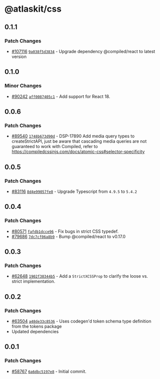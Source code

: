 # @atlaskit/css

## 0.1.1

### Patch Changes

- [#107116](https://stash.atlassian.com/projects/CONFCLOUD/repos/confluence-frontend/pull-requests/107116)
  [`9a038f5d3834`](https://stash.atlassian.com/projects/CONFCLOUD/repos/confluence-frontend/commits/9a038f5d3834) -
  Upgrade dependency @compiled/react to latest version

## 0.1.0

### Minor Changes

- [#90242](https://stash.atlassian.com/projects/CONFCLOUD/repos/confluence-frontend/pull-requests/90242)
  [`aff0087405c1`](https://stash.atlassian.com/projects/CONFCLOUD/repos/confluence-frontend/commits/aff0087405c1) -
  Add support for React 18.

## 0.0.6

### Patch Changes

- [#89540](https://stash.atlassian.com/projects/CONFCLOUD/repos/confluence-frontend/pull-requests/89540)
  [`1748b673d90d`](https://stash.atlassian.com/projects/CONFCLOUD/repos/confluence-frontend/commits/1748b673d90d) -
  DSP-17890 Add media query types to createStrictAPI, just be aware that cascading media queries are
  not guaranteed to work with Compiled, refer to
  https://compiledcssinjs.com/docs/atomic-css#selector-specificity

## 0.0.5

### Patch Changes

- [#83116](https://stash.atlassian.com/projects/CONFCLOUD/repos/confluence-frontend/pull-requests/83116)
  [`8d4e99057fe0`](https://stash.atlassian.com/projects/CONFCLOUD/repos/confluence-frontend/commits/8d4e99057fe0) -
  Upgrade Typescript from `4.9.5` to `5.4.2`

## 0.0.4

### Patch Changes

- [#80571](https://stash.atlassian.com/projects/CONFCLOUD/repos/confluence-frontend/pull-requests/80571)
  [`fafdb1dcce96`](https://stash.atlassian.com/projects/CONFCLOUD/repos/confluence-frontend/commits/fafdb1dcce96) -
  Fix bugs in strict CSS typedef.
- [#79686](https://stash.atlassian.com/projects/CONFCLOUD/repos/confluence-frontend/pull-requests/79686)
  [`7dc7cf06a8b9`](https://stash.atlassian.com/projects/CONFCLOUD/repos/confluence-frontend/commits/7dc7cf06a8b9) -
  Bump @compiled/react to v0.17.0

## 0.0.3

### Patch Changes

- [#62648](https://stash.atlassian.com/projects/CONFCLOUD/repos/confluence-frontend/pull-requests/62648)
  [`1902f30344b5`](https://stash.atlassian.com/projects/CONFCLOUD/repos/confluence-frontend/commits/1902f30344b5) -
  Add a `StrictXCSSProp` to clarify the loose vs. strict implementation.

## 0.0.2

### Patch Changes

- [#63504](https://stash.atlassian.com/projects/CONFCLOUD/repos/confluence-frontend/pull-requests/63504)
  [`a48de33c8536`](https://stash.atlassian.com/projects/CONFCLOUD/repos/confluence-frontend/commits/a48de33c8536) -
  Uses codegen'd token schema type definition from the tokens package
- Updated dependencies

## 0.0.1

### Patch Changes

- [#58767](https://stash.atlassian.com/projects/CONFCLOUD/repos/confluence-frontend/pull-requests/58767)
  [`6a6dbc5197e8`](https://stash.atlassian.com/projects/CONFCLOUD/repos/confluence-frontend/commits/6a6dbc5197e8) -
  Initial commit.
